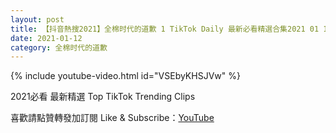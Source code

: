 ```yaml
---
layout: post
title: 【抖音熱搜2021】全棉时代的道歉 1 TikTok Daily 最新必看精選合集2021 01 12
date: 2021-01-12
category: 全棉时代的道歉
---
```


{% include youtube-video.html id="VSEbyKHSJVw" %}

2021必看 最新精選 Top TikTok Trending Clips

喜歡請點贊轉發加訂閱 Like & Subscribe：[YouTube](https://www.youtube.com/channel/UCAoR7VcanIPd04uEq_GIylA/videos)

